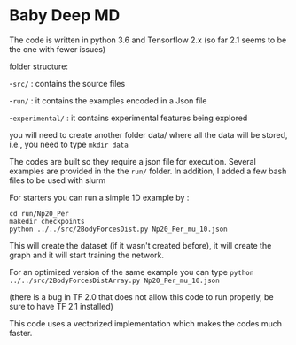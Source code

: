 # Baby Deep MD

The code is written in python 3.6 and Tensorflow 2.x (so far 2.1 seems to be the one with fewer issues) 

folder structure: 

-```src/``` : contains the source files

-```run/``` : it contains the examples encoded in a Json file

-```experimental/``` : it contains experimental features being explored

you will need to create another folder data/ where all the data will be stored, i.e., you need to type
```mkdir data```

The codes are built so they require a json file for execution. 
Several examples are provided in the the ```run/``` folder. In addition, I added a few bash files to be used  with slurm 


For starters you can run a simple 1D example by :

```
cd run/Np20_Per
makedir checkpoints 
python ../../src/2BodyForcesDist.py Np20_Per_mu_10.json
```

This will create the dataset (if it wasn't created before), it will create the graph and it will start training 
the network. 

For an optimized version of the same example you can type 
```python ../../src/2BodyForcesDistArray.py Np20_Per_mu_10.json```

(there is a bug in TF 2.0 that does not allow this code to run properly, be sure to have TF 2.1 installed)

This code uses a vectorized implementation which makes the codes much faster.
